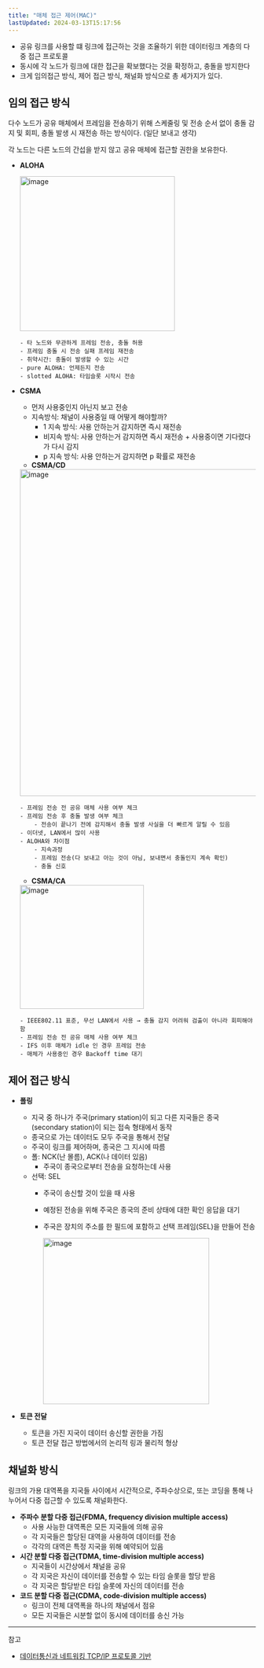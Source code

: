 ```yaml
---
title: "매체 접근 제어(MAC)"
lastUpdated: 2024-03-13T15:17:56
---
```


- 공유 링크를 사용할 떄 링크에 접근하는 것을 조율하기 위한 데이터링크 계층의 다중 접근 프로토콜
- 동시에 각 노드가 링크에 대한 접근을 확보했다는 것을 확정하고, 충돌을 방지한다
- 크게 임의접근 방식, 제어 접근 방식, 채널화 방식으로 총 세가지가 있다.

## 임의 접근 방식

다수 노드가 공유 매체에서 프레임을 전송하기 위해 스케줄링 및 전송 순서 없이 충돌 감지 및 회피, 충돌 발생 시 재전송 하는 방식이다. (일단 보내고 생각)

각 노드는 다른 노드의 간섭을 받지 않고 공유 매체에 접근할 권한을 보유한다.

- **ALOHA**

  <img width="315" alt="image" src="https://github.com/rlaisqls/TIL/assets/81006587/1886d09e-c573-40e5-92e3-6db1031db750">
      
      - 타 노드와 무관하게 프레임 전송, 충돌 허용
      - 프레임 충돌 시 전송 실패 프레임 재전송
      - 취약시간: 충돌이 발생할 수 있는 시간
      - pure ALOHA: 언제든지 전송
      - slotted ALOHA: 타임슬롯 시작시 전송
  
- **CSMA**
    - 먼저 사용중인지 아닌지 보고 전송
    - 지속방식: 채널이 사용중일 때 어떻게 해야할까?
        - 1 지속 방식: 사용 안하는거 감지하면 즉시 재전송
        - 비지속 방식: 사용 안하는거 감지하면 즉시 재전송 + 사용중이면 기다렸다가 다시 감지
        - p 지속 방식: 사용 안하는거 감지하면 p 확률로 재전송
    - **CSMA/CD**
    
  <img width="665" alt="image" src="https://github.com/rlaisqls/TIL/assets/81006587/f5d79e32-322e-42e4-b415-4d9abdf1db5d">

      - 프레임 전송 전 공유 매체 사용 여부 체크
      - 프레임 전송 후 충돌 발생 여부 체크
          - 전송이 끝나기 전에 감지해서 충돌 발생 사실을 더 빠르게 알릴 수 있음
      - 이더넷, LAN에서 많이 사용
      - ALOHA와 차이점
          - 지속과정
          - 프레임 전송(다 보내고 아는 것이 아님, 보내면서 충돌인지 계속 확인)
          - 충돌 신호

    - **CSMA/CA**
    
  <img width="252" alt="image" src="https://github.com/rlaisqls/TIL/assets/81006587/ef790878-785e-4bcb-a87f-5ffa743d47f5">

      - IEEE802.11 표준, 무선 LAN에서 사용 → 충돌 감지 어려워 검출이 아니라 회피해야함
      - 프레임 전송 전 공유 매체 사용 여부 체크
      - IFS 이후 매체가 idle 인 경우 프레임 전송
      - 매체가 사용중인 경우 Backoff time 대기

## 제어 접근 방식

- **폴링**
  - 지국 중 하나가 주국(primary station)이 되고 다른 지국들은 종국(secondary station)이 되는 접속 형태에서 동작
  - 종국으로 가는 데이터도 모두 주국을 통해서 전달
  - 주국이 링크를 제어하며, 종국은 그 지시에 따름
  - 폴: NCK(난 몰름),  ACK(나 데이터 있음)
    - 주국이 종국으로부터 전송을 요청하는데 사용
  - 선택: SEL
    - 주국이 송신할 것이 있을 때 사용
    - 예정된 전송을 위해 주국은 종국의 준비 상태에 대한 확인 응답을 대기
    - 주국은 장치의 주소를 한 필드에 포함하고 선택 프레임(SEL)을 만들어 전송
      
      <img width="338" alt="image" src="https://github.com/rlaisqls/TIL/assets/81006587/97e2e2c5-5f19-44b7-992b-81035b9a93e0">
  
- **토큰 전달**
  - 토큰을 가진 지국이 데이터 송신할 권한을 가짐
  - 토큰 전달 접근 방법에서의 논리적 링과 물리적 형상

## 채널화 방식

링크의 가용 대역폭을 지국들 사이에서 시간적으로, 주파수상으로, 또는 코딩을 통해 나누어서 다중 접근할 수 있도록 채널화한다.

- **주파수 분할 다중 접근(FDMA, frequency division multiple access)**
  - 사용 사능한 대역폭은 모든 지국들에 의해 공유
  - 각 지국들은 할당된 대역을 사용하여 데이터를 전송
  - 각각의 대역은 특정 지국을 위해 예약되어 있음
- **시간 분할 다중 접근(TDMA, time-division multiple access)**
  - 지국들이 시간상에서 채널을 공유
  - 각 지국은 자신이 데이터를 전송할 수 있는 타임 슬롯을 할당 받음
  - 각 지국은 할당받은 타임 슬롯에 자신의 데이터를 전송
- **코드 분할 다중 접근(CDMA, code-division multiple access)**
  - 링크이 전체 대역폭을 하나의 채널에서 점유
  - 모든 지국들은 시분할 없이 동시에 데이터를 송신 가능

---
참고
- [데이터통신과 네트워킹 TCP/IP 프로토콜 기반](https://product.kyobobook.co.kr/detail/S000001693780)